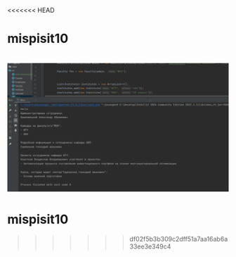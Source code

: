 <<<<<<< HEAD
# mispisit10

![img.png](img.png)
=======
# mispisit10
>>>>>>> df02f5b3b309c2dff51a7aa16ab6a33ee3e349c4
